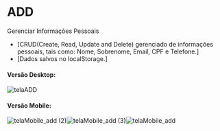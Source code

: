 # ADD
 Gerenciar Informações Pessoais
* [CRUD(Create, Read, Update and Delete) gerenciado de informações pessoais, tais como: Nome, Sobrenome, Email, CPF e Telefone.]
* [Dados salvos no localStorage.]

#### Versão Desktop:

![telaADD](https://user-images.githubusercontent.com/64552780/105459738-86557100-5c69-11eb-9a77-c6a9e5fcb5e7.png)

#### Versão Mobile:

![telaMobile_add (2)](https://user-images.githubusercontent.com/64552780/105459934-cc123980-5c69-11eb-828b-c05ab35c6228.png)![telaMobile_add (3)](https://user-images.githubusercontent.com/64552780/105459937-ccaad000-5c69-11eb-9f6e-fe6bafe73761.png)![telaMobile_add](https://user-images.githubusercontent.com/64552780/105459940-cd436680-5c69-11eb-9c35-1993699fbd22.png)

